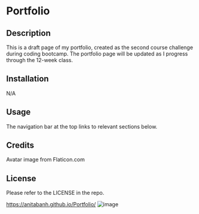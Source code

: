 # Portfolio

## Description
This is a draft page of my portfolio, created as the second course challenge during coding bootcamp. The portfolio page will be updated as I progress through the 12-week class.


## Installation
N/A


## Usage
The navigation bar at the top links to relevant sections below.


## Credits
Avatar image from Flaticon.com


## License
Please refer to the LICENSE in the repo.

https://anitabanh.github.io/Portfolio/
![image](https://user-images.githubusercontent.com/120350675/213276432-d32ddb13-6a4f-4d85-b87c-b6ca9a6735fd.png)
